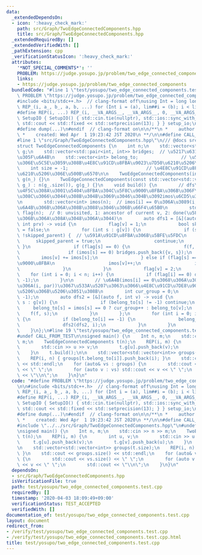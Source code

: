 ```yaml
---
data:
  _extendedDependsOn:
  - icon: ':heavy_check_mark:'
    path: src/Graph/TwoEdgeConnectedComponents.hpp
    title: src/Graph/TwoEdgeConnectedComponents.hpp
  _extendedRequiredBy: []
  _extendedVerifiedWith: []
  _pathExtension: cpp
  _verificationStatusIcon: ':heavy_check_mark:'
  attributes:
    '*NOT_SPECIAL_COMMENTS*': ''
    PROBLEM: https://judge.yosupo.jp/problem/two_edge_connected_components
    links:
    - https://judge.yosupo.jp/problem/two_edge_connected_components
  bundledCode: "#line 1 \"test/yosupo/two_edge_connected_components.test.cpp\"\n#define\
    \ PROBLEM \"https://judge.yosupo.jp/problem/two_edge_connected_components\"\n\n\
    #include <bits/stdc++.h>  // clang-format off\nusing Int = long long;\n#define\
    \ REP_(i, a_, b_, a, b, ...) for (Int i = (a), lim##i = (b); i < lim##i; i++)\n\
    #define REP(i, ...) REP_(i, __VA_ARGS__, __VA_ARGS__, 0, __VA_ARGS__)\nstruct\
    \ SetupIO { SetupIO() { std::cin.tie(nullptr), std::ios::sync_with_stdio(false),\
    \ std::cout << std::fixed << std::setprecision(13); } } setup_io;\n#ifndef _MY_DEBUG\n\
    #define dump(...)\n#endif  // clang-format on\n\n/**\n *    author:  knshnb\n\
    \ *    created: Wed Apr  1 19:23:42 JST 2020\n **/\n\n#define CALL_FROM_TEST\n\
    #line 1 \"src/Graph/TwoEdgeConnectedComponents.hpp\"\n/// @docs src/Graph/TwoEdgeConnectedComponents.md\n\
    struct TwoEdgeConnectedComponents {\n    int n;\n    std::vector<std::vector<int>>\
    \ g;\n    std::vector<std::pair<int, int>> bridges;  // \u5217\u6319\u3055\u308C\
    \u305F\u6A4B\n    std::vector<int> belong_to;                // \u5404\u9802\u70B9\
    \u306E\u5C5E\u3059\u308B\u4E8C\u91CD\u8FBA\u9023\u7D50\u6210\u5206\u306Eindex\n\
    \    int size = -1;                             // \u4E8C\u91CD\u8FBA\u9023\u7D50\
    \u6210\u5206\u306E\u500B\u6570\n\n    TwoEdgeConnectedComponents(int n_) : n(n_),\
    \ g(n_) {}\n    TwoEdgeConnectedComponents(const std::vector<std::vector<int>>&\
    \ g_) : n(g_.size()), g(g_) {}\n    void build() {\n        // dfs\u6728\u3092\
    \u4F5C\u308A\u3001\u5404\u8FBA\u304C\u5F8C\u9000\u8FBA\u306B\u306F\u3055\u307E\
    \u308C\u3066\u3044\u308B\u304B\u3069\u3046\u304B\u3092imos\u6CD5\u3067\u5224\u5B9A\
    \n        std::vector<int> imos(n);  // imos[i] == 0\u306A\u3089(i, par)\u304C\
    \u6A4B\u306B\u306A\u308B\u3088\u3046\u306B\u66F4\u65B0\n        std::vector<int>\
    \ flag(n);  // 0: unvisited, 1: ancestor of current v, 2: done(\u5F8C\u9000\u8FBA\
    \u306B\u306A\u308A\u3048\u306A\u3044)\n        auto dfs1 = [&](auto f, int v,\
    \ int prv) -> void {\n            flag[v] = 1;\n            bool skipped_parent\
    \ = false;\n            for (int s : g[v]) {\n                if (s == prv &&\
    \ !skipped_parent) {  // \u591A\u91CD\u8FBA\u306B\u5BFE\u5FDC\n              \
    \      skipped_parent = true;\n                    continue;\n               \
    \ }\n                if (flag[s] == 0) {\n                    f(f, s, v);\n  \
    \                  if (imos[s] == 0) bridges.push_back({v, s});\n            \
    \        imos[v] += imos[s];\n                } else if (flag[s] == 1) {  // \u5F8C\
    \u9000\u8FBA\n                    imos[v]++;\n                    imos[s]--;\n\
    \                }\n            }\n            flag[v] = 2;\n        };\n    \
    \    for (int i = 0; i < n; i++) {\n            if (flag[i] == 0) dfs1(dfs1, i,\
    \ -1);\n        }\n\n        // \u6A4B(imos[i] == 0\u3068\u306A\u308B\u3088\u3046\
    \u306A(i, par))\u3067\u533A\u5207\u3063\u3066\u4E8C\u91CD\u7DE8\u9023\u7D50\u6210\
    \u5206\u306B\u5206\u3051\u308B\n        int cur_group = 0;\n        belong_to.assign(n,\
    \ -1);\n        auto dfs2 = [&](auto f, int v) -> void {\n            for (int\
    \ s : g[v]) {\n                if (belong_to[s] != -1) continue;\n           \
    \     belong_to[s] = imos[s] == 0 ? cur_group++ : belong_to[v];\n            \
    \    f(f, s);\n            }\n        };\n        for (int i = 0; i < n; i++)\
    \ {\n            if (belong_to[i] == -1) {\n                belong_to[i] = cur_group++;\n\
    \                dfs2(dfs2, i);\n            }\n        }\n        size = cur_group;\n\
    \    }\n};\n#line 19 \"test/yosupo/two_edge_connected_components.test.cpp\"\n\
    #undef CALL_FROM_TEST\n\nsigned main() {\n    Int n, m;\n    std::cin >> n >>\
    \ m;\n    TwoEdgeConnectedComponents t(n);\n    REP(i, m) {\n        int u, v;\n\
    \        std::cin >> u >> v;\n        t.g[u].push_back(v);\n        t.g[v].push_back(u);\n\
    \    }\n    t.build();\n\n    std::vector<std::vector<int>> groups(t.size);\n\
    \    REP(i, n) { groups[t.belong_to[i]].push_back(i); }\n    std::cout << groups.size()\
    \ << std::endl;\n    for (auto& vs : groups) {\n        std::cout << vs.size()\
    \ << \" \";\n        for (auto v : vs) std::cout << v << \" \";\n        std::cout\
    \ << \"\\n\";\n    }\n}\n"
  code: "#define PROBLEM \"https://judge.yosupo.jp/problem/two_edge_connected_components\"\
    \n\n#include <bits/stdc++.h>  // clang-format off\nusing Int = long long;\n#define\
    \ REP_(i, a_, b_, a, b, ...) for (Int i = (a), lim##i = (b); i < lim##i; i++)\n\
    #define REP(i, ...) REP_(i, __VA_ARGS__, __VA_ARGS__, 0, __VA_ARGS__)\nstruct\
    \ SetupIO { SetupIO() { std::cin.tie(nullptr), std::ios::sync_with_stdio(false),\
    \ std::cout << std::fixed << std::setprecision(13); } } setup_io;\n#ifndef _MY_DEBUG\n\
    #define dump(...)\n#endif  // clang-format on\n\n/**\n *    author:  knshnb\n\
    \ *    created: Wed Apr  1 19:23:42 JST 2020\n **/\n\n#define CALL_FROM_TEST\n\
    #include \"../../src/Graph/TwoEdgeConnectedComponents.hpp\"\n#undef CALL_FROM_TEST\n\
    \nsigned main() {\n    Int n, m;\n    std::cin >> n >> m;\n    TwoEdgeConnectedComponents\
    \ t(n);\n    REP(i, m) {\n        int u, v;\n        std::cin >> u >> v;\n   \
    \     t.g[u].push_back(v);\n        t.g[v].push_back(u);\n    }\n    t.build();\n\
    \n    std::vector<std::vector<int>> groups(t.size);\n    REP(i, n) { groups[t.belong_to[i]].push_back(i);\
    \ }\n    std::cout << groups.size() << std::endl;\n    for (auto& vs : groups)\
    \ {\n        std::cout << vs.size() << \" \";\n        for (auto v : vs) std::cout\
    \ << v << \" \";\n        std::cout << \"\\n\";\n    }\n}\n"
  dependsOn:
  - src/Graph/TwoEdgeConnectedComponents.hpp
  isVerificationFile: true
  path: test/yosupo/two_edge_connected_components.test.cpp
  requiredBy: []
  timestamp: '2020-04-03 18:09:49+09:00'
  verificationStatus: TEST_ACCEPTED
  verifiedWith: []
documentation_of: test/yosupo/two_edge_connected_components.test.cpp
layout: document
redirect_from:
- /verify/test/yosupo/two_edge_connected_components.test.cpp
- /verify/test/yosupo/two_edge_connected_components.test.cpp.html
title: test/yosupo/two_edge_connected_components.test.cpp
---
```

